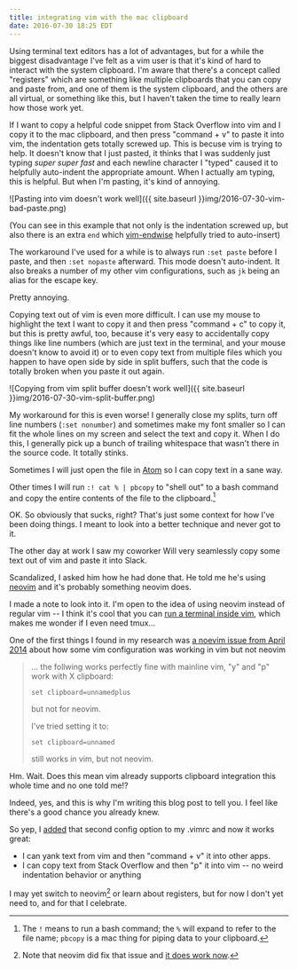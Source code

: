 ```yaml
---
title: integrating vim with the mac clipboard
date: 2016-07-30 18:25 EDT
---
```


Using terminal text editors has a lot of advantages, but for a while the biggest disadvantage I've felt as a vim user is that it's kind of hard to interact with the system clipboard.
I'm aware that there's a concept called "registers" which are something like multiple clipboards that you can copy and paste from, and one of them is the system clipboard, and the others are all virtual, or something like this, but I haven't taken the time to really learn how those work yet.

If I want to copy a helpful code snippet from Stack Overflow into vim and I copy it to the mac clipboard, and then press "command + v" to paste it into vim, the indentation gets totally screwed up.
This is becuse vim is trying to help.
It doesn't know that I just pasted, it thinks that I was suddenly just typing *super super fast* and each newline character I "typed" caused it to helpfully auto-indent the appropriate amount.
When I actually am typing, this is helpful.
But when I'm pasting, it's kind of annoying.

![Pasting into vim doesn't work well]({{ site.baseurl }}img/2016-07-30-vim-bad-paste.png)

(You can see in this example that not only is the indentation screwed up, but also there is an extra `end` which [vim-endwise](https://github.com/tpope/vim-endwise) helpfully tried to auto-insert)

The workaround I've used for a while is to always run `:set paste` before I paste, and then `:set nopaste` afterward.
This mode doesn't auto-indent.
It also breaks a number of my other vim configurations, such as `jk` being an alias for the escape key.

Pretty annoying.

Copying text out of vim is even more difficult.
I can use my mouse to highlight the text I want to copy it and then press "command + c" to copy it, but this is pretty awful, too, because it's very easy to accidentally copy things like line numbers (which are just text in the terminal, and your mouse doesn't know to avoid it) or to even copy text from multiple files which you happen to have open side by side in split buffers, such that the code is totally broken when you paste it out again.

![Copying from vim split buffer doesn't work well]({{ site.baseurl }}img/2016-07-30-vim-split-buffer.png)

My workaround for this is even worse! I generally close my splits, turn off line numbers (`:set nonumber`) and sometimes make my font smaller so I can fit the whole lines on my screen and select the text and copy it.
When I do this, I generally pick up a bunch of trailing whitespace that wasn't there in the source code.
It totally stinks.

Sometimes I will just open the file in [Atom](https://atom.io) so I can copy text in a sane way.

Other times I will run `:! cat % | pbcopy` to "shell out" to a bash command and copy the entire contents of the file to the clipboard.[^1]


[^1]: The `!` means to run a bash command; the `%` will expand to refer to the file name; `pbcopy` is a mac thing for piping data to your clipboard.

OK.
So obviously that sucks, right?
That's just some context for how I've been doing things.
I meant to look into a better technique and never got to it.

The other day at work I saw my coworker Will very seamlessly copy some text out of vim and paste it into Slack.

Scandalized, I asked him how he had done that.
He told me he's using [neovim](https://neovim.io) and it's probably something neovim does.

I made a note to look into it.
I'm open to the idea of using neovim instead of regular vim -- I think it's cool that you can [run a terminal inside vim](https://neovim.io/doc/user/nvim_terminal_emulator.html), which makes me wonder if I even need tmux...

One of the first things I found in my research was [a noevim issue from April 2014](https://github.com/neovim/neovim/issues/583) about how some vim configuration was working in vim but not neovim

> ... the follwing works perfectly fine with mainline vim, "y" and "p" work with X clipboard:
>
>     set clipboard=unnamedplus
>
> but not for neovim.
>
> I've tried setting it to:
>
>     set clipboard=unnamed
>
> still works in vim, but not neovim.

Hm. Wait. Does this mean vim already supports clipboard integration this whole time and no one told me!?

Indeed, yes, and this is why I'm writing this blog post to tell you.
I feel like there's a good chance you already knew.

So yep, I [added](https://github.com/maxjacobson/dotfiles/commit/0d4bd62bef49c4607e6e4349f16ae24a3be5949b) that second config option to my .vimrc and now it works great:

* I can yank text from vim and then "command + v" it into other apps.
* I can copy text from Stack Overflow and then "p" it into vim -- no weird indentation behavior or anything

I may yet switch to neovim[^2] or learn about registers, but for now I don't yet need to, and for that I celebrate.

[^2]: Note that neovim did fix that issue and [it does work now](https://neovim.io/doc/user/provider.html#provider-clipboard).
